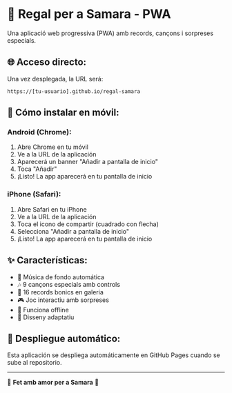 # 🎁 Regal per a Samara - PWA

Una aplicació web progressiva (PWA) amb records, cançons i sorpreses especials.

## 🌐 **Acceso directo:**
Una vez desplegada, la URL será:
```
https://[tu-usuario].github.io/regal-samara
```

## 📱 **Cómo instalar en móvil:**

### **Android (Chrome):**
1. Abre Chrome en tu móvil
2. Ve a la URL de la aplicación
3. Aparecerá un banner "Añadir a pantalla de inicio"
4. Toca "Añadir"
5. ¡Listo! La app aparecerá en tu pantalla de inicio

### **iPhone (Safari):**
1. Abre Safari en tu iPhone
2. Ve a la URL de la aplicación
3. Toca el icono de compartir (cuadrado con flecha)
4. Selecciona "Añadir a pantalla de inicio"
5. ¡Listo! La app aparecerá en tu pantalla de inicio

## ✨ **Características:**
- 🎵 Música de fondo automática
- 🎶 9 cançons especials amb controls
- 📸 16 records bonics en galeria
- 🎮 Joc interactiu amb sorpreses
- 📱 Funciona offline
- 🎨 Disseny adaptatiu

## 🚀 **Despliegue automático:**
Esta aplicación se despliega automáticamente en GitHub Pages cuando se sube al repositorio.

---

💓 **Fet amb amor per a Samara** 💓 